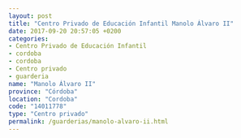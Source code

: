 ```yaml
---
layout: post
title: "Centro Privado de Educación Infantil Manolo Álvaro II"
date: 2017-09-20 20:57:05 +0200
categories:
- Centro Privado de Educación Infantil
- cordoba
- cordoba
- Centro privado
- guarderia
name: "Manolo Álvaro II"
province: "Córdoba"
location: "Cordoba"
code: "14011778"
type: "Centro privado"
permalink: /guarderias/manolo-alvaro-ii.html
---
```

